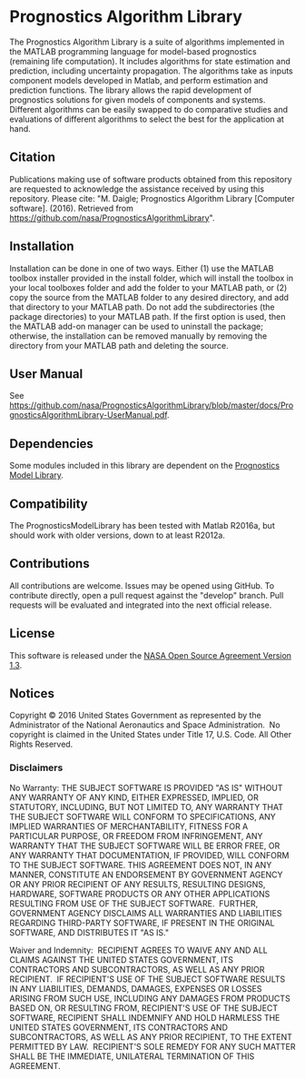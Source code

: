 # Prognostics Algorithm Library

The Prognostics Algorithm Library is a suite of algorithms implemented in the MATLAB programming language for model-based prognostics (remaining life computation). It includes algorithms for state estimation and prediction, including uncertainty propagation. The algorithms take as inputs component models developed in Matlab, and perform estimation and prediction functions. The library allows the rapid development of prognostics solutions for given models of components and systems. Different algorithms can be easily swapped to do comparative studies and evaluations of different algorithms to select the best for the application at hand.

## Citation

Publications making use of software products obtained from this repository are requested to acknowledge the assistance received by using this repository. Please cite: "M. Daigle; Prognostics Algorithm Library [Computer software]. (2016). Retrieved from https://github.com/nasa/PrognosticsAlgorithmLibrary".

## Installation

Installation can be done in one of two ways. Either (1) use the MATLAB toolbox installer provided in the install folder, which will install the toolbox in your local toolboxes folder and add the folder to your MATLAB path, or (2) copy the source from the MATLAB folder to any desired directory, and add that directory to your MATLAB path. Do not add the subdirectories (the package directories) to your MATLAB path. If the first option is used, then the MATLAB add-on manager can be used to uninstall the package; otherwise, the installation can be removed manually by removing the directory from your MATLAB path and deleting the source.

## User Manual

See https://github.com/nasa/PrognosticsAlgorithmLibrary/blob/master/docs/PrognosticsAlgorithmLibrary-UserManual.pdf.

## Dependencies

Some modules included in this library are dependent on the [Prognostics Model Library](https://github.com/nasa/PrognosticsModelLibrary).

## Compatibility

The PrognosticsModelLibrary has been tested with Matlab R2016a, but should work with older versions, down to at least R2012a.

## Contributions

All contributions are welcome. Issues may be opened using GitHub. To contribute directly, open a pull request against the "develop" branch. Pull requests will be evaluated and integrated into the next official release.

## License

This software is released under the [NASA Open Source Agreement Version 1.3](https://github.com/nasa/PrognosticsAlgorithmLibrary/blob/master/LICENSE.pdf).

## Notices

Copyright © 2016 United States Government as represented by the Administrator of the National Aeronautics and Space Administration.  No copyright is claimed in the United States under Title 17, U.S. Code. All Other Rights Reserved.

### Disclaimers



No Warranty: THE SUBJECT SOFTWARE IS PROVIDED "AS IS" WITHOUT ANY WARRANTY OF ANY KIND, EITHER EXPRESSED, IMPLIED, OR STATUTORY, INCLUDING, BUT NOT LIMITED TO, ANY WARRANTY THAT THE SUBJECT SOFTWARE WILL CONFORM TO SPECIFICATIONS, ANY IMPLIED WARRANTIES OF MERCHANTABILITY, FITNESS FOR A PARTICULAR PURPOSE, OR FREEDOM FROM INFRINGEMENT, ANY WARRANTY THAT THE SUBJECT SOFTWARE WILL BE ERROR FREE, OR ANY WARRANTY THAT DOCUMENTATION, IF PROVIDED, WILL CONFORM TO THE SUBJECT SOFTWARE. THIS AGREEMENT DOES NOT, IN ANY MANNER, CONSTITUTE AN ENDORSEMENT BY GOVERNMENT AGENCY OR ANY PRIOR RECIPIENT OF ANY RESULTS, RESULTING DESIGNS, HARDWARE, SOFTWARE PRODUCTS OR ANY OTHER APPLICATIONS RESULTING FROM USE OF THE SUBJECT SOFTWARE.  FURTHER, GOVERNMENT AGENCY DISCLAIMS ALL WARRANTIES AND LIABILITIES REGARDING THIRD-PARTY SOFTWARE, IF PRESENT IN THE ORIGINAL SOFTWARE, AND DISTRIBUTES IT "AS IS."

Waiver and Indemnity:  RECIPIENT AGREES TO WAIVE ANY AND ALL CLAIMS AGAINST THE UNITED STATES GOVERNMENT, ITS CONTRACTORS AND SUBCONTRACTORS, AS WELL AS ANY PRIOR RECIPIENT.  IF RECIPIENT'S USE OF THE SUBJECT SOFTWARE RESULTS IN ANY LIABILITIES, DEMANDS, DAMAGES, EXPENSES OR LOSSES ARISING FROM SUCH USE, INCLUDING ANY DAMAGES FROM PRODUCTS BASED ON, OR RESULTING FROM, RECIPIENT'S USE OF THE SUBJECT SOFTWARE, RECIPIENT SHALL INDEMNIFY AND HOLD HARMLESS THE UNITED STATES GOVERNMENT, ITS CONTRACTORS AND SUBCONTRACTORS, AS WELL AS ANY PRIOR RECIPIENT, TO THE EXTENT PERMITTED BY LAW.  RECIPIENT'S SOLE REMEDY FOR ANY SUCH MATTER SHALL BE THE IMMEDIATE, UNILATERAL TERMINATION OF THIS AGREEMENT.

